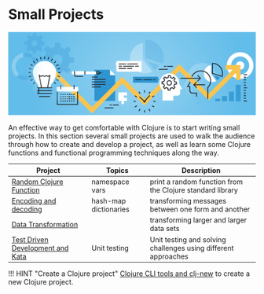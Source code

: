 # Small Projects

![Projects](/images/projects.png)

An effective way to get comfortable with Clojure is to start writing small projects.  In this section several small projects are used to walk the audience through how to create and develop a project, as well as learn some Clojure functions and functional programming techniques along the way.


| Project                                               | Topics                | Description                                                    |
|-------------------------------------------------------|-----------------------|----------------------------------------------------------------|
| [Random Clojure Function](random-clojure-function.md) | namespace vars        | print a random function from the Clojure standard library      |
| [Encoding and decoding](encode-decode/)               | hash-map dictionaries | transforming messages between one form and another             |
| [Data Transformation](data-transformation/)           |                       | transforming larger and larger data sets                       |
| [Test Driven Development and Kata](tdd-kata/)         | Unit testing          | Unit testing and solving challenges using different approaches |


!!! HINT "Create a Clojure project"
    [Clojure CLI tools and clj-new](/clojure/clojure-cli/projects/create-from-template/) to create a new Clojure project.

<!-- TODO: add more small projects -->
<!-- | Salary Calculator      | hash-map       | Calculate salaries for permanent and contract roles | -->
<!-- | Java Interoperability  | java lang, interop, java fx  | Using Java libraries to do more   | -->


<!-- Families of functions, e.g. reducing functions, filters, groupings, ??? -->

<!-- Tag Literals
- eg. dates and uuid
  https://clojure.org/reference/reader#_built_in_tagged_literals
-->
